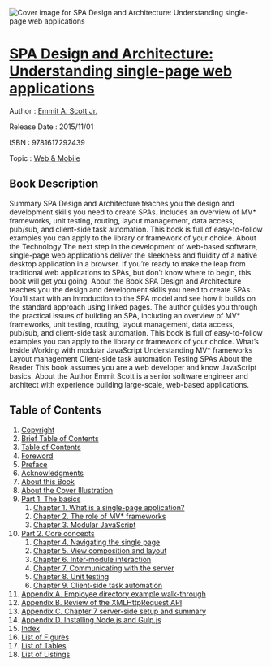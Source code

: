 ![Cover image for SPA Design and Architecture: Understanding single-page web applications](https://imgdetail.ebookreading.net/cover/cover/web_mobile/EB9781617292439.jpg)

[SPA Design and Architecture: Understanding single-page web applications](https://ebookreading.net/view/book/SPA+Design+and+Architecture%3A+Understanding+single-page+web+applications-EB9781617292439_1.html "SPA Design and Architecture: Understanding single-page web applications")
====================================================================================================================

Author : [Emmit A. Scott Jr.](https://ebookreading.net/search/author/Emmit+A.+Scott+Jr.)

Release Date : 2015/11/01

ISBN : 9781617292439

Topic : [Web & Mobile](https://ebookreading.net/search/category/web-mobile)

Book Description
-----------------

Summary
SPA Design and Architecture teaches you the design and development skills you need to create SPAs. Includes an overview of MV* frameworks, unit testing, routing, layout management, data access, pub/sub, and client-side task automation. This book is full of easy-to-follow examples you can apply to the library or framework of your choice.
About the Technology
The next step in the development of web-based software, single-page web applications deliver the sleekness and fluidity of a native desktop application in a browser. If you’re ready to make the leap from traditional web applications to SPAs, but don’t know where to begin, this book will get you going.
About the Book
SPA Design and Architecture teaches you the design and development skills you need to create SPAs. You’ll start with an introduction to the SPA model and see how it builds on the standard approach using linked pages. The author guides you through the practical issues of building an SPA, including an overview of MV* frameworks, unit testing, routing, layout management, data access, pub/sub, and client-side task automation. This book is full of easy-to-follow examples you can apply to the library or framework of your choice.
What’s Inside
Working with modular JavaScript
Understanding MV* frameworks
Layout management
Client-side task automation
Testing SPAs
About the Reader
This book assumes you are a web developer and know JavaScript basics.
About the Author
Emmit Scott is a senior software engineer and architect with experience building large-scale, web-based applications.
              
Table of Contents
-----------------

1. [Copyright](https://ebookreading.net/view/book/SPA+Design+and+Architecture%3A+Understanding+single-page+web+applications-EB9781617292439_3.html)
1. [Brief Table of Contents](https://ebookreading.net/view/book/SPA+Design+and+Architecture%3A+Understanding+single-page+web+applications-EB9781617292439_5.html)
1. [Table of Contents](https://ebookreading.net/view/book/SPA+Design+and+Architecture%3A+Understanding+single-page+web+applications-EB9781617292439_6.html)
1. [Foreword](https://ebookreading.net/view/book/SPA+Design+and+Architecture%3A+Understanding+single-page+web+applications-EB9781617292439_7.html)
1. [Preface](https://ebookreading.net/view/book/SPA+Design+and+Architecture%3A+Understanding+single-page+web+applications-EB9781617292439_8.html)
1. [Acknowledgments](https://ebookreading.net/view/book/SPA+Design+and+Architecture%3A+Understanding+single-page+web+applications-EB9781617292439_9.html)
1. [About this Book](https://ebookreading.net/view/book/SPA+Design+and+Architecture%3A+Understanding+single-page+web+applications-EB9781617292439_10.html)
1. [About the Cover Illustration](https://ebookreading.net/view/book/SPA+Design+and+Architecture%3A+Understanding+single-page+web+applications-EB9781617292439_11.html)
1. [Part 1. The basics](https://ebookreading.net/view/book/SPA+Design+and+Architecture%3A+Understanding+single-page+web+applications-EB9781617292439_12.html)
    1. [Chapter 1. What is a single-page application?](https://ebookreading.net/view/book/SPA+Design+and+Architecture%3A+Understanding+single-page+web+applications-EB9781617292439_13.html)
    1. [Chapter 2. The role of MV* frameworks](https://ebookreading.net/view/book/SPA+Design+and+Architecture%3A+Understanding+single-page+web+applications-EB9781617292439_14.html)
    1. [Chapter 3. Modular JavaScript](https://ebookreading.net/view/book/SPA+Design+and+Architecture%3A+Understanding+single-page+web+applications-EB9781617292439_15.html)
1. [Part 2. Core concepts](https://ebookreading.net/view/book/SPA+Design+and+Architecture%3A+Understanding+single-page+web+applications-EB9781617292439_16.html)
    1. [Chapter 4. Navigating the single page](https://ebookreading.net/view/book/SPA+Design+and+Architecture%3A+Understanding+single-page+web+applications-EB9781617292439_17.html)
    1. [Chapter 5. View composition and layout](https://ebookreading.net/view/book/SPA+Design+and+Architecture%3A+Understanding+single-page+web+applications-EB9781617292439_18.html)
    1. [Chapter 6. Inter-module interaction](https://ebookreading.net/view/book/SPA+Design+and+Architecture%3A+Understanding+single-page+web+applications-EB9781617292439_19.html)
    1. [Chapter 7. Communicating with the server](https://ebookreading.net/view/book/SPA+Design+and+Architecture%3A+Understanding+single-page+web+applications-EB9781617292439_20.html)
    1. [Chapter 8. Unit testing](https://ebookreading.net/view/book/SPA+Design+and+Architecture%3A+Understanding+single-page+web+applications-EB9781617292439_21.html)
    1. [Chapter 9. Client-side task automation](https://ebookreading.net/view/book/SPA+Design+and+Architecture%3A+Understanding+single-page+web+applications-EB9781617292439_22.html)
1. [Appendix A. Employee directory example walk-through](https://ebookreading.net/view/book/SPA+Design+and+Architecture%3A+Understanding+single-page+web+applications-EB9781617292439_23.html)
1. [Appendix B. Review of the XMLHttpRequest API](https://ebookreading.net/view/book/SPA+Design+and+Architecture%3A+Understanding+single-page+web+applications-EB9781617292439_24.html)
1. [Appendix C. Chapter 7 server-side setup and summary](https://ebookreading.net/view/book/SPA+Design+and+Architecture%3A+Understanding+single-page+web+applications-EB9781617292439_25.html)
1. [Appendix D. Installing Node.js and Gulp.js](https://ebookreading.net/view/book/SPA+Design+and+Architecture%3A+Understanding+single-page+web+applications-EB9781617292439_26.html)
1. [Index](https://ebookreading.net/view/book/SPA+Design+and+Architecture%3A+Understanding+single-page+web+applications-EB9781617292439_27.html)
1. [List of Figures](https://ebookreading.net/view/book/SPA+Design+and+Architecture%3A+Understanding+single-page+web+applications-EB9781617292439_28.html)
1. [List of Tables](https://ebookreading.net/view/book/SPA+Design+and+Architecture%3A+Understanding+single-page+web+applications-EB9781617292439_29.html)
1. [List of Listings](https://ebookreading.net/view/book/SPA+Design+and+Architecture%3A+Understanding+single-page+web+applications-EB9781617292439_30.html)
